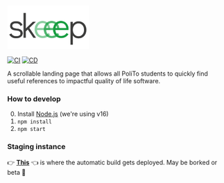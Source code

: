 <img src="public/skeeep.svg" alt="skeeep" height="100">

[![CI](https://github.com/WEEE-Open/skeeep/actions/workflows/ci.yml/badge.svg)](https://github.com/WEEE-Open/skeeep/actions/workflows/ci.yml)
[![CD](https://github.com/WEEE-Open/skeeep/actions/workflows/cd.yml/badge.svg)](https://github.com/WEEE-Open/skeeep/actions/workflows/cd.yml)

A scrollable landing page that allows all PoliTo students to quickly find useful references to impactful quality of life software.

### How to develop

0. Install [Node.js](https://nodejs.org/en/) (we're using v16)
1. `npm install`
2. `npm start`

### Staging instance

👉 **[This](https://weee-open.github.io/skeeep/)** 👈 is where the automatic build gets deployed. May be borked or beta 😬